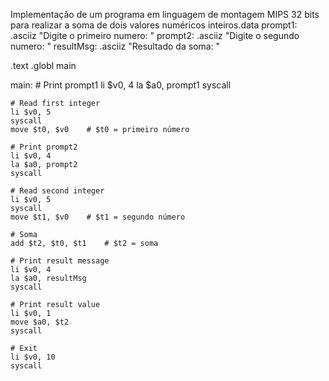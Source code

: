 Implementação de um programa em linguagem de montagem MIPS 32 bits para realizar a soma de dois valores numéricos inteiros.data
    prompt1:    .asciiz "Digite o primeiro numero: "
    prompt2:    .asciiz "Digite o segundo numero: "
    resultMsg:  .asciiz "Resultado da soma: "

.text
.globl main

main:
    # Print prompt1
    li $v0, 4
    la $a0, prompt1
    syscall

    # Read first integer
    li $v0, 5
    syscall
    move $t0, $v0    # $t0 = primeiro número

    # Print prompt2
    li $v0, 4
    la $a0, prompt2
    syscall

    # Read second integer
    li $v0, 5
    syscall
    move $t1, $v0    # $t1 = segundo número

    # Soma
    add $t2, $t0, $t1    # $t2 = soma

    # Print result message
    li $v0, 4
    la $a0, resultMsg
    syscall

    # Print result value
    li $v0, 1
    move $a0, $t2
    syscall

    # Exit
    li $v0, 10
    syscall
